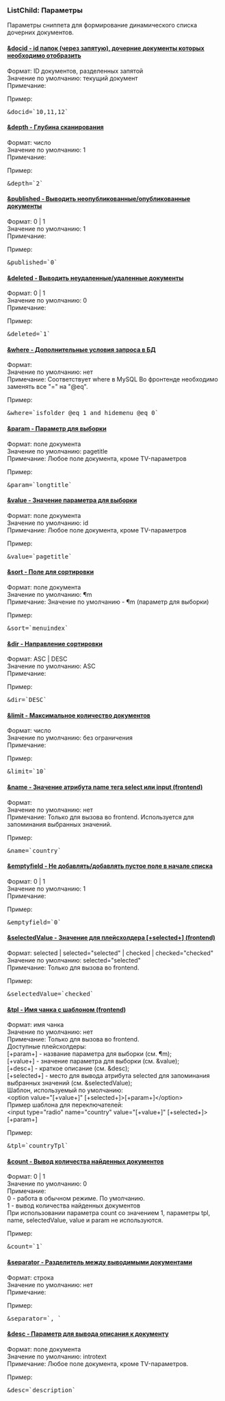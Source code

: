 
<meta http-equiv="Content-Type" content="text/html; charset=utf-8">
<h3>ListChild: Параметры </h3> 
Параметры cниппетa для формирование динамического списка дочерних документов.	
<br>
<div class="panel-group accordion">
<div class="panel panel-default">
<div class="panel-heading">
<h4 class="panel-title"><a id="798"></a><a class="accordion-toggle collapsed" data-toggle="collapse" data-parent="#accordion" href="#collapse798"><span class="text-bold">&docid</span> - id папок (через запятую), дочерние документы которых необходимо отобразить</a></h4>
</div>
<div id="collapse798" class="panel-collapse collapse">
<div class="panel-body">
<span class="text-bold">Формат:</span> ID документов, разделенных запятой<br>
<span class="text-bold">Значение по умолчанию:</span> текущий документ<br>
<span class="text-bold">Примечание:</span> <br>
<p><span class="text-bold">Пример:</span></p>
<pre class="brush: html;">&docid=`10,11,12`</pre>
</div>
</div>
</div>

<div class="panel panel-default">
<div class="panel-heading">
<h4 class="panel-title"><a id="799"></a><a class="accordion-toggle collapsed" data-toggle="collapse" data-parent="#accordion" href="#collapse799"><span class="text-bold">&depth</span> - Глубина сканирования</a></h4>
</div>
<div id="collapse799" class="panel-collapse collapse">
<div class="panel-body">
<span class="text-bold">Формат:</span> число<br>
<span class="text-bold">Значение по умолчанию:</span> 1<br>
<span class="text-bold">Примечание:</span> <br>
<p><span class="text-bold">Пример:</span></p>
<pre class="brush: html;">&depth=`2`</pre>
</div>
</div>
</div>

<div class="panel panel-default">
<div class="panel-heading">
<h4 class="panel-title"><a id="800"></a><a class="accordion-toggle collapsed" data-toggle="collapse" data-parent="#accordion" href="#collapse800"><span class="text-bold">&published</span> - Выводить неопубликованные/опубликованные документы</a></h4>
</div>
<div id="collapse800" class="panel-collapse collapse">
<div class="panel-body">
<span class="text-bold">Формат:</span> 0 | 1<br>
<span class="text-bold">Значение по умолчанию:</span> 1<br>
<span class="text-bold">Примечание:</span> <br>
<p><span class="text-bold">Пример:</span></p>
<pre class="brush: html;">&published=`0`</pre>
</div>
</div>
</div>

<div class="panel panel-default">
<div class="panel-heading">
<h4 class="panel-title"><a id="801"></a><a class="accordion-toggle collapsed" data-toggle="collapse" data-parent="#accordion" href="#collapse801"><span class="text-bold">&deleted</span> - Выводить неудаленные/удаленные документы</a></h4>
</div>
<div id="collapse801" class="panel-collapse collapse">
<div class="panel-body">
<span class="text-bold">Формат:</span> 0 | 1<br>
<span class="text-bold">Значение по умолчанию:</span> 0<br>
<span class="text-bold">Примечание:</span> <br>
<p><span class="text-bold">Пример:</span></p>
<pre class="brush: html;">&deleted=`1`</pre>
</div>
</div>
</div>

<div class="panel panel-default">
<div class="panel-heading">
<h4 class="panel-title"><a id="802"></a><a class="accordion-toggle collapsed" data-toggle="collapse" data-parent="#accordion" href="#collapse802"><span class="text-bold">&where</span> - Дополнительные условия запроса в БД</a></h4>
</div>
<div id="collapse802" class="panel-collapse collapse">
<div class="panel-body">
<span class="text-bold">Формат:</span> <br>
<span class="text-bold">Значение по умолчанию:</span> нет<br>
<span class="text-bold">Примечание:</span> Соответствует where в MySQL <span class="alert alert-error">Во фронтенде необходимо заменять все "=" на "@eq".</span><br>
<p><span class="text-bold">Пример:</span></p>
<pre class="brush: html;">&where=`isfolder @eq 1 and hidemenu @eq 0`</pre>
</div>
</div>
</div>

<div class="panel panel-default">
<div class="panel-heading">
<h4 class="panel-title"><a id="803"></a><a class="accordion-toggle collapsed" data-toggle="collapse" data-parent="#accordion" href="#collapse803"><span class="text-bold">&amp;param</span> - Параметр для выборки</a></h4>
</div>
<div id="collapse803" class="panel-collapse collapse">
<div class="panel-body">
<span class="text-bold">Формат:</span> поле документа<br>
<span class="text-bold">Значение по умолчанию:</span> pagetitle<br>
<span class="text-bold">Примечание:</span> Любое поле документа, кроме TV-параметров<br>
<p><span class="text-bold">Пример:</span></p>
<pre class="brush: html;">&amp;param=`longtitle`</pre>
</div>
</div>
</div>

<div class="panel panel-default">
<div class="panel-heading">
<h4 class="panel-title"><a id="804"></a><a class="accordion-toggle collapsed" data-toggle="collapse" data-parent="#accordion" href="#collapse804"><span class="text-bold">&value</span> - Значение параметра для выборки</a></h4>
</div>
<div id="collapse804" class="panel-collapse collapse">
<div class="panel-body">
<span class="text-bold">Формат:</span> поле документа<br>
<span class="text-bold">Значение по умолчанию:</span> id<br>
<span class="text-bold">Примечание:</span> Любое поле документа, кроме TV-параметров<br>
<p><span class="text-bold">Пример:</span></p>
<pre class="brush: html;">&value=`pagetitle`</pre>
</div>
</div>
</div>

<div class="panel panel-default">
<div class="panel-heading">
<h4 class="panel-title"><a id="805"></a><a class="accordion-toggle collapsed" data-toggle="collapse" data-parent="#accordion" href="#collapse805"><span class="text-bold">&sort</span> - Поле для сортировки</a></h4>
</div>
<div id="collapse805" class="panel-collapse collapse">
<div class="panel-body">
<span class="text-bold">Формат:</span> поле документа<br>
<span class="text-bold">Значение по умолчанию:</span> &param<br>
<span class="text-bold">Примечание:</span> Значение по умолчанию - &param (параметр для выборки)<br>
<p><span class="text-bold">Пример:</span></p>
<pre class="brush: html;">&sort=`menuindex`</pre>
</div>
</div>
</div>

<div class="panel panel-default">
<div class="panel-heading">
<h4 class="panel-title"><a id="806"></a><a class="accordion-toggle collapsed" data-toggle="collapse" data-parent="#accordion" href="#collapse806"><span class="text-bold">&dir</span> - Направление сортировки</a></h4>
</div>
<div id="collapse806" class="panel-collapse collapse">
<div class="panel-body">
<span class="text-bold">Формат:</span> ASC | DESC<br>
<span class="text-bold">Значение по умолчанию:</span> ASC<br>
<span class="text-bold">Примечание:</span> <br>
<p><span class="text-bold">Пример:</span></p>
<pre class="brush: html;">&dir=`DESC`</pre>
</div>
</div>
</div>

<div class="panel panel-default">
<div class="panel-heading">
<h4 class="panel-title"><a id="807"></a><a class="accordion-toggle collapsed" data-toggle="collapse" data-parent="#accordion" href="#collapse807"><span class="text-bold">&limit</span> - Максимальное количество документов</a></h4>
</div>
<div id="collapse807" class="panel-collapse collapse">
<div class="panel-body">
<span class="text-bold">Формат:</span> число<br>
<span class="text-bold">Значение по умолчанию:</span> без ограничения<br>
<span class="text-bold">Примечание:</span> <br>
<p><span class="text-bold">Пример:</span></p>
<pre class="brush: html;">&limit=`10`</pre>
</div>
</div>
</div>

<div class="panel panel-default">
<div class="panel-heading">
<h4 class="panel-title"><a id="808"></a><a class="accordion-toggle collapsed" data-toggle="collapse" data-parent="#accordion" href="#collapse808"><span class="text-bold">&name</span> - Значение атрибута name тега select или input (frontend)</a></h4>
</div>
<div id="collapse808" class="panel-collapse collapse">
<div class="panel-body">
<span class="text-bold">Формат:</span> <br>
<span class="text-bold">Значение по умолчанию:</span> нет<br>
<span class="text-bold">Примечание:</span> Только для вызова во frontend. Используется для запоминания выбранных значений.<br>
<p><span class="text-bold">Пример:</span></p>
<pre class="brush: html;">&name=`country`</pre>
</div>
</div>
</div>

<div class="panel panel-default">
<div class="panel-heading">
<h4 class="panel-title"><a id="810"></a><a class="accordion-toggle collapsed" data-toggle="collapse" data-parent="#accordion" href="#collapse810"><span class="text-bold">&emptyfield</span> - Не добавлять/добавлять пустое поле в начале списка</a></h4>
</div>
<div id="collapse810" class="panel-collapse collapse">
<div class="panel-body">
<span class="text-bold">Формат:</span> 0 | 1<br>
<span class="text-bold">Значение по умолчанию:</span> 1<br>
<span class="text-bold">Примечание:</span> <br>
<p><span class="text-bold">Пример:</span></p>
<pre class="brush: html;">&emptyfield=`0`</pre>
</div>
</div>
</div>

<div class="panel panel-default">
<div class="panel-heading">
<h4 class="panel-title"><a id="811"></a><a class="accordion-toggle collapsed" data-toggle="collapse" data-parent="#accordion" href="#collapse811"><span class="text-bold">&selectedValue</span> - Значение для плейсхолдера [+selected+] (frontend)</a></h4>
</div>
<div id="collapse811" class="panel-collapse collapse">
<div class="panel-body">
<span class="text-bold">Формат:</span> selected | selected="selected" | checked | checked="checked"<br>
<span class="text-bold">Значение по умолчанию:</span> selected="selected"<br>
<span class="text-bold">Примечание:</span> Только для вызова во frontend.<br>
<p><span class="text-bold">Пример:</span></p>
<pre class="brush: html;">&selectedValue=`checked`</pre>
</div>
</div>
</div>

<div class="panel panel-default">
<div class="panel-heading">
<h4 class="panel-title"><a id="812"></a><a class="accordion-toggle collapsed" data-toggle="collapse" data-parent="#accordion" href="#collapse812"><span class="text-bold">&tpl</span> - Имя чанка с шаблоном (frontend)</a></h4>
</div>
<div id="collapse812" class="panel-collapse collapse">
<div class="panel-body">
<span class="text-bold">Формат:</span> имя чанка<br>
<span class="text-bold">Значение по умолчанию:</span> нет<br>
<span class="text-bold">Примечание:</span> Только для вызова во frontend.
<br>Доступные плейсхолдеры: 
<br>[+param+] - название параметра для выборки (см. &param);
<br>[+value+] - значение параметра для выборки (см. &value);
<br>[+desc+] - краткое описание (см. &desc);
<br>[+selected+] - место для вывода атрибута selected для запоминания выбранных значений (см. &selectedValue);
<br>Шаблон, используемый по умолчанию:
<br>&lt;option value="[+value+]" [+selected+]&gt;[+param+]&lt;/option&gt;
<br>Пример шаблона для переключателей:
<br>&lt;input type="radio" name="country" value="[+value+]" [+selected+]&gt; [+param+]<br>
<p><span class="text-bold">Пример:</span></p>
<pre class="brush: html;">&tpl=`countryTpl`</pre>
</div>
</div>
</div>

<div class="panel panel-default">
<div class="panel-heading">
<h4 class="panel-title"><a id="814"></a><a class="accordion-toggle collapsed" data-toggle="collapse" data-parent="#accordion" href="#collapse814"><span class="text-bold">&count</span> - Вывод количества найденных документов</a></h4>
</div>
<div id="collapse814" class="panel-collapse collapse">
<div class="panel-body">
<span class="text-bold">Формат:</span> 0 | 1<br>
<span class="text-bold">Значение по умолчанию:</span> 0<br>
<span class="text-bold">Примечание:</span> <br>0 - работа в обычном режиме. По умолчанию.
<br>1 - вывод количества найденных документов
<br>При использовании параметра count со значением 1, параметры tpl, name, selectedValue, value и param не используются.<br>
<p><span class="text-bold">Пример:</span></p>
<pre class="brush: html;">&count=`1`</pre>
</div>
</div>
</div>

<div class="panel panel-default">
<div class="panel-heading">
<h4 class="panel-title"><a id="815"></a><a class="accordion-toggle collapsed" data-toggle="collapse" data-parent="#accordion" href="#collapse815"><span class="text-bold">&separator</span> - Разделитель между выводимыми документами</a></h4>
</div>
<div id="collapse815" class="panel-collapse collapse">
<div class="panel-body">
<span class="text-bold">Формат:</span> строка<br>
<span class="text-bold">Значение по умолчанию:</span> нет<br>
<span class="text-bold">Примечание:</span> <br>
<p><span class="text-bold">Пример:</span></p>
<pre class="brush: html;">&separator=`, `</pre>
</div>
</div>
</div>

<div class="panel panel-default">
<div class="panel-heading">
<h4 class="panel-title"><a id="816"></a><a class="accordion-toggle collapsed" data-toggle="collapse" data-parent="#accordion" href="#collapse816"><span class="text-bold">&desc</span> - Параметр для вывода описания к документу</a></h4>
</div>
<div id="collapse816" class="panel-collapse collapse">
<div class="panel-body">
<span class="text-bold">Формат:</span> поле документа<br>
<span class="text-bold">Значение по умолчанию:</span> introtext<br>
<span class="text-bold">Примечание:</span> Любое поле документа, кроме TV-параметров.<br>
<p><span class="text-bold">Пример:</span></p>
<pre class="brush: html;">&desc=`description`</pre>
</div>
</div>
</div>
</div>